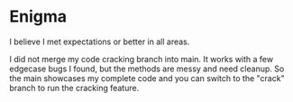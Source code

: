 # Enigma

I believe I met expectations or better in all areas.

I did not merge my code cracking branch into main. It works with a few edgecase bugs I found, but the methods are messy and need cleanup. So the main showcases my complete code and you can switch to the "crack" branch to run the cracking feature. 

